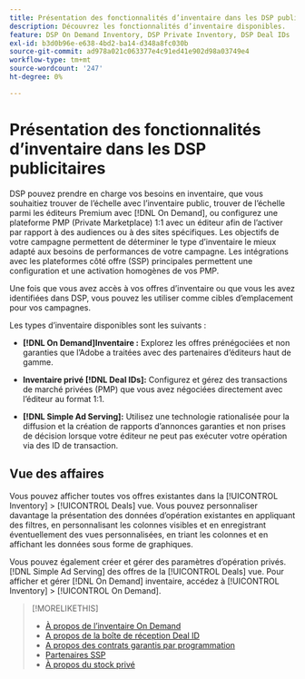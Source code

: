 ```yaml
---
title: Présentation des fonctionnalités d’inventaire dans les DSP publicitaires
description: Découvrez les fonctionnalités d’inventaire disponibles.
feature: DSP On Demand Inventory, DSP Private Inventory, DSP Deal IDs
exl-id: b3d0b96e-e638-4bd2-ba14-d348a8fc030b
source-git-commit: ad978a021c063377e4c91ed41e902d98a03749e4
workflow-type: tm+mt
source-wordcount: '247'
ht-degree: 0%

---
```


# Présentation des fonctionnalités d’inventaire dans les DSP publicitaires

DSP pouvez prendre en charge vos besoins en inventaire, que vous souhaitiez trouver de l’échelle avec l’inventaire public, trouver de l’échelle parmi les éditeurs Premium avec [!DNL On Demand], ou configurez une plateforme PMP (Private Marketplace) 1:1 avec un éditeur afin de l’activer par rapport à des audiences ou à des sites spécifiques. Les objectifs de votre campagne permettent de déterminer le type d’inventaire le mieux adapté aux besoins de performances de votre campagne. Les intégrations avec les plateformes côté offre (SSP) principales permettent une configuration et une activation homogènes de vos PMP.

Une fois que vous avez accès à vos offres d’inventaire ou que vous les avez identifiées dans DSP, vous pouvez les utiliser comme cibles d’emplacement pour vos campagnes.

Les types d’inventaire disponibles sont les suivants :

* **[!DNL On Demand]Inventaire :** Explorez les offres prénégociées et non garanties que l’Adobe a traitées avec des partenaires d’éditeurs haut de gamme.

* **Inventaire privé [!DNL Deal IDs]:** Configurez et gérez des transactions de marché privées (PMP) que vous avez négociées directement avec l’éditeur au format 1:1.

* **[!DNL Simple Ad Serving]:** Utilisez une technologie rationalisée pour la diffusion et la création de rapports d’annonces garanties et non prises de décision lorsque votre éditeur ne peut pas exécuter votre opération via des ID de transaction.

## Vue des affaires

Vous pouvez afficher toutes vos offres existantes dans la [!UICONTROL Inventory] > [!UICONTROL Deals] vue. Vous pouvez personnaliser davantage la présentation des données d’opération existantes en appliquant des filtres, en personnalisant les colonnes visibles et en enregistrant éventuellement des vues personnalisées, en triant les colonnes et en affichant les données sous forme de graphiques.

Vous pouvez également créer et gérer des paramètres d’opération privés. [!DNL Simple Ad Serving] des offres de la [!UICONTROL Deals] vue. Pour afficher et gérer [!DNL On Demand] inventaire, accédez à [!UICONTROL Inventory] > [!UICONTROL On Demand].

>[!MORELIKETHIS]
>
>* [À propos de l’inventaire On Demand](on-demand-inventory-about.md)
>* [A propos de la boîte de réception Deal ID](deal-id-inbox-about.md)
>* [A propos des contrats garantis par programmation](programmatic-guaranteed-about.md)
>* [Partenaires SSP](ssp-partners.md)
>* [À propos du stock privé](private-inventory-about.md)

